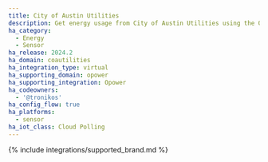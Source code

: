 ```yaml
---
title: City of Austin Utilities
description: Get energy usage from City of Austin Utilities using the Opower integration
ha_category:
  - Energy
  - Sensor
ha_release: 2024.2
ha_domain: coautilities
ha_integration_type: virtual
ha_supporting_domain: opower
ha_supporting_integration: Opower
ha_codeowners:
  - '@tronikos'
ha_config_flow: true
ha_platforms:
  - sensor
ha_iot_class: Cloud Polling
---
```


{% include integrations/supported_brand.md %}
